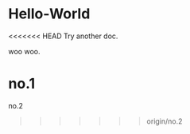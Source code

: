 Hello-World
===========

<<<<<<< HEAD
Try another doc.

woo woo.

no.1
=======
no.2
>>>>>>> origin/no.2
